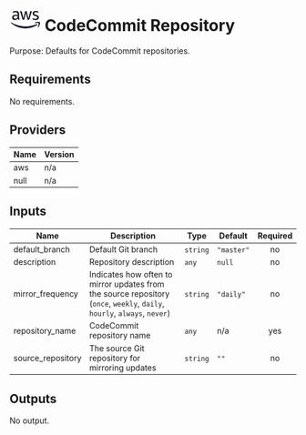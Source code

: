 # ![AWS](aws-logo.png) CodeCommit Repository

Purpose: Defaults for CodeCommit repositories.

## Requirements

No requirements.

## Providers

| Name | Version |
|------|---------|
| aws | n/a |
| null | n/a |

## Inputs

| Name | Description | Type | Default | Required |
|------|-------------|------|---------|:--------:|
| default\_branch | Default Git branch | `string` | `"master"` | no |
| description | Repository description | `any` | `null` | no |
| mirror\_frequency | Indicates how often to mirror updates from the source repository (`once`, `weekly`, `daily`, `hourly`, `always`, `never`) | `string` | `"daily"` | no |
| repository\_name | CodeCommit repository name | `any` | n/a | yes |
| source\_repository | The source Git repository for mirroring updates | `string` | `""` | no |

## Outputs

No output.

